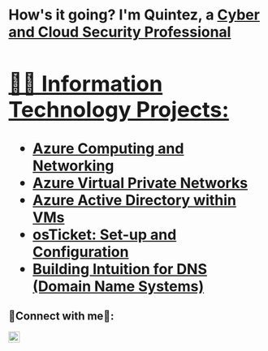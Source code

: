 <h1>How's it going? I'm Quintez, a <a href="https://linkedin.com/in/quintezpearson">Cyber and Cloud Security Professional
<h2>👨‍💻 Information Technology Projects:</h2>

  - [Azure Computing and Networking](https://github.com/Quintez1/azure-compute-networking)
  - [Azure Virtual Private Networks](https://github.com/Quintez1/virtual-private-network)
  - [Azure Active Directory within VMs](https://github.com/Quintez1/active-directory)
  - [osTicket: Set-up and Configuration](https://github.com/Quintez1/setup-config-osTicket)
  - [Building Intuition for DNS (Domain Name Systems)](https://github.com/Quintez1/VNet-DNS)

<h2>🤳Connect with me🤳:</h2>
  
[<img align="left" alt="Josh | LinkedIn" width="22px" src="https://cdn.jsdelivr.net/npm/simple-icons@v3/icons/linkedin.svg" />][linkedin]

[linkedin]: https://linkedin.com/in/quintezpearson
